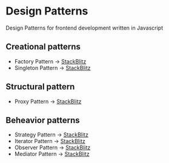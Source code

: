 # Design Patterns
Design Patterns for frontend development written in Javascript

## Creational patterns
* Factory Pattern -> [StackBlitz](https://stackblitz.com/edit/js-nrsjzr)
* Singleton Pattern -> [StackBlitz](https://stackblitz.com/edit/js-dvo9ny)


## Structural pattern
* Proxy Pattern -> [StackBlitz](https://stackblitz.com/edit/js-jed7nx)

## Beheavior patterns
* Strategy Pattern -> [StackBlitz](https://stackblitz.com/edit/js-aweqmg)
* Iterator Pattern -> [StackBlitz](https://stackblitz.com/edit/js-ydnkga)
* Observer Pattern -> [StackBlitz](https://stackblitz.com/edit/js-7xoc3b)
* Mediator Pattern -> [StackBlitz](https://stackblitz.com/edit/js-7xoc3b)
